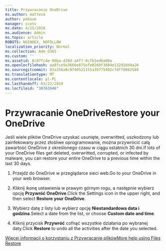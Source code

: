 ```yaml
---
title: Przywracanie OneDrive
ms.author: matteva
author: pebaum
manager: scotv
ms.date: 4/25/2018
ms.audience: Admin
ms.topic: article
ROBOTS: NOINDEX, NOFOLLOW
localization_priority: Normal
ms.collection: Adm_O365
ms.custom: ''
ms.assetid: 8c07fc4e-98ba-438d-a4f7-9cfb1ed6a08a
ms.openlocfilehash: aa8fce9a3666e875efe0260f3604e13292dd4a26
ms.sourcegitcommit: 03a156a9c9740521155a30775492c7dff0982588
ms.translationtype: MT
ms.contentlocale: pl-PL
ms.lasthandoff: 03/22/2019
ms.locfileid: "30763946"
---
```

# <a name="restore-your-onedrive"></a><span data-ttu-id="407f2-102">Przywracanie OneDrive</span><span class="sxs-lookup"><span data-stu-id="407f2-102">Restore your OneDrive</span></span>

<span data-ttu-id="407f2-103">Jeśli wiele plików OneDrive uzyskać usunięte, overwritted, uszkodzony lub zainfekowany przez złośliwe oprogramowanie, można przywrócić całą zawartość OneDrive z określonego czasu w ciągu ostatnich 30 dni.</span><span class="sxs-lookup"><span data-stu-id="407f2-103">If lots of your OneDrive files get deleted, overwritted, corrupted, or infected by malware, you can restore your entire OneDrive to a previous time within the last 30 days.</span></span>
  
1. <span data-ttu-id="407f2-104">Przejdź do OneDrive w przeglądarce sieci web.</span><span class="sxs-lookup"><span data-stu-id="407f2-104">Go to your OneDrive in your web browser.</span></span>
    
2. <span data-ttu-id="407f2-105">Kliknij ikonę ustawienia w prawym górnym rogu, a następnie wybierz opcję **Przywróć OneDrive**.</span><span class="sxs-lookup"><span data-stu-id="407f2-105">Click the Settings icon in the upper right, and then select **Restore your OneDrive**.</span></span>
    
3. <span data-ttu-id="407f2-106">Wybierz datę z listy lub wybierz opcję **Niestandardowa data i godzina**.</span><span class="sxs-lookup"><span data-stu-id="407f2-106">Select a date from the list, or choose **Custom date and time**.</span></span>
    
4. <span data-ttu-id="407f2-107">Kliknij przycisk **Przywróć** cofnąć wszystkie działania po wybranej daty.</span><span class="sxs-lookup"><span data-stu-id="407f2-107">Click **Restore** to undo all the activities after the date you selected.</span></span> 
    
[<span data-ttu-id="407f2-108">Więcej informacji o korzystaniu z Przywracanie plików</span><span class="sxs-lookup"><span data-stu-id="407f2-108">More help using Files Restore</span></span>](https://go.microsoft.com/fwlink/?linkid=872874)
  

